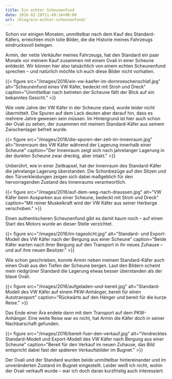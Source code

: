 ```yaml
---
title: Ein echter Scheunenfund
date: 2016-02-28T11:49:14+00:00
url: /blog/ein-echter-scheunenfund/
---
```


Schon vor einigen Monaten, unmittelbar nach dem Kauf des Standard-Käfers, erreichten mich tolle Bilder, die die Historie meines Fahrzeugs eindrucksvoll belegen.

Armin, der nette Verkäufer meines Fahrzeugs, hat den Standard ein paar Monate vor meinem Kauf zusammen mit einem Ovali in einer Scheune entdeckt. Wir können hier also tatsächlich von einem echten Scheunenfund sprechen – und natürlich möchte ich euch diese Bilder nicht vorhalten.

<!--more-->

{{< figure src="/images/2016/ein-vw-kaefer-im-dornroeschenschlaf.jpg" alt="Scheunenfund eines VW Käfer, bedeckt mit Stroh und Dreck" caption="Unmittelbar nach betreten der Scheune fällt der Blick auf ein bekanntes Gesicht." >}}

Wie viele Jahre der VW Käfer in der Scheune stand, wurde leider nicht übermittelt. Die Spuren auf dem Lack deuten aber darauf hin, dass es mehrere Jahre gewesen sein müssen. Im Hintergrund ist hier auch schon der Ovali zu sehen, der zusammen mit meinem Standard-Käfer aus seinem Zwischenlager befreit wurde.

{{< figure src="/images/2016/die-spuren-der-zeit-im-innenraum.jpg" alt="Innenraum des VW Käfer während der Lagerung innerhalb einer Scheune" caption="Der Innenraum zeigt sich nach jahrelanger Lagerung in der dunklen Scheune zwar dreckig, aber intakt." >}}

Unberührt, wie in einer Zeitkapsel, hat der Innenraum des Standard-Käfer die jahrelange Lagerung überstanden. Die Schonbezüge auf den Sitzen und den Türverkleidungen zeigen sich dabei maßgeblich für den hervorragenden Zustand des Innenraums verantwortlich.

{{< figure src="/images/2016/auf-dem-weg-nach-draussen.jpg" alt="VW Käfer beim Ausparken aus einer Scheune, bedeckt mit Stroh und Dreck" caption="Mit reiner Muskelkraft wird der VW Käfer aus seiner Herberge verschoben." >}}

Einen authentischeren Scheunenfund gibt es damit kaum noch – auf einen Start des Motors wurde an dieser Stelle verzichtet.

{{< figure src="/images/2016/im-tageslicht.jpg" alt="Standard- und Export-Modell des VW Käfer nach der Bergung aus einer Scheune" caption="Beide Käfer warten nach ihrer Bergung auf den Transport in ihr neues Zuhause – und auf ihre neuen Besitzer." >}}

Wie schon geschrieben, konnte Armin neben meinem Standard-Käfer auch einen Ovali aus den Tiefen der Scheune bergen. Laut den Bildern scheint mein riedgrüner Standard die Lagerung etwas besser überstanden als der blaue Ovali.

{{< figure src="/images/2016/aufgeladen-und-bereit.jpg" alt="Standard-Modell des VW Käfer auf einem PKW-Anhänger, bereit für einen Autotransport" caption="Rückwärts auf den Hänger und bereit für die kurze Reise." >}}

Das Ende einer Ära endete dann mit dem Transport auf dem PKW-Anhänger. Eine weite Reise war es nicht, hat Armin die Käfer doch in seiner Nachbarschaft gefunden.

{{< figure src="/images/2016/bereit-fuer-den-verkauf.jpg" alt="Verdrecktes Standard-Modell und Export-Modell des VW Käfer nach Bergung aus einer Scheune" caption="Bereit für den Verkauf im neuen Zuhause, das Bild entspricht dabei fast der späteren Verkaufsbilder im Bugnet." >}}

Der Ovali und der Standard wurden beide unmittelbar hintereinander und im unveränderten Zustand im Bugnet eingestellt. Leider weiß ich nicht, wohin der Ovali verkauft wurde – war ich doch daran kurzfristig auch interessiert.
